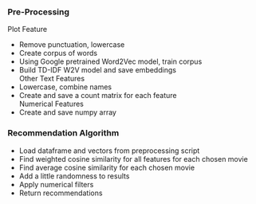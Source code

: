 ### Pre-Processing
Plot Feature
* Remove punctuation, lowercase
* Create corpus of words
* Using Google pretrained Word2Vec model, train corpus
* Build TD-IDF W2V model and save embeddings <br/>
Other Text Features
* Lowercase, combine names
* Create and save a count matrix for each feature <br/>
Numerical Features
* Create and save numpy array

### Recommendation Algorithm
* Load dataframe and vectors from preprocessing script
* Find weighted cosine similarity for all features for each chosen movie
* Find average cosine similarity for each chosen movie
* Add a little randomness to results
* Apply numerical filters
* Return recommendations
